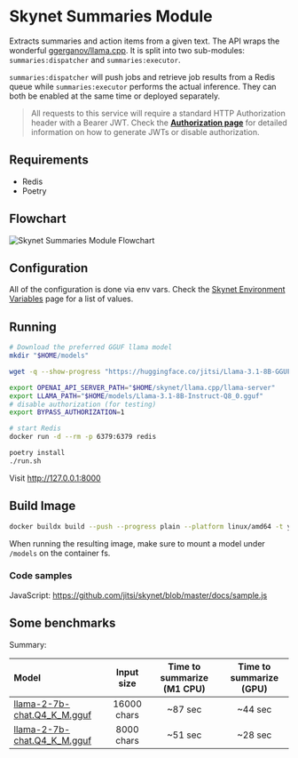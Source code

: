 # Skynet Summaries Module

Extracts summaries and action items from a given text. The API wraps the wonderful [ggerganov/llama.cpp](https://github.com/ggerganov/llama.cpp). It is split into two sub-modules: `summaries:dispatcher` and `summaries:executor`.

`summaries:dispatcher` will push jobs and retrieve job results from a Redis queue while `summaries:executor` performs the actual inference. They can both be enabled at the same time or deployed separately.

> All requests to this service will require a standard HTTP Authorization header with a Bearer JWT. Check the [**Authorization page**](auth.md) for detailed information on how to generate JWTs or disable authorization.

## Requirements

- Redis
- Poetry

## Flowchart

<img src="flowchart.jpg" alt="Skynet Summaries Module Flowchart">

## Configuration

All of the configuration is done via env vars. Check the [Skynet Environment Variables](env_vars.md) page for a list of values.

## Running

```bash
# Download the preferred GGUF llama model
mkdir "$HOME/models"

wget -q --show-progress "https://huggingface.co/jitsi/Llama-3.1-8B-GGUF/blob/main/Llama-3.1-8B-Instruct-Q8_0.gguf?download=true" -O "$HOME/models/Llama-3.1-8B-Instruct-Q8_0.gguf"

export OPENAI_API_SERVER_PATH="$HOME/skynet/llama.cpp/llama-server"
export LLAMA_PATH="$HOME/models/Llama-3.1-8B-Instruct-Q8_0.gguf"
# disable authorization (for testing)
export BYPASS_AUTHORIZATION=1

# start Redis
docker run -d --rm -p 6379:6379 redis 

poetry install
./run.sh
```

Visit http://127.0.0.1:8000

## Build Image

```bash
docker buildx build --push --progress plain --platform linux/amd64 -t your-registry/skynet:your-tag .
```

When running the resulting image, make sure to mount a model under `/models` on the container fs.

### Code samples

JavaScript: https://github.com/jitsi/skynet/blob/master/docs/sample.js

## Some benchmarks

Summary:

| Model | Input size | Time to summarize (M1 CPU)  | Time to summarize (GPU) |
| :---- | :--------: |:---------------------------:|:-----------------------:|
| [llama-2-7b-chat.Q4_K_M.gguf][1] | 16000 chars |           ~87 sec           |         ~44 sec         |
| [llama-2-7b-chat.Q4_K_M.gguf][1] | 8000 chars |           ~51 sec           |         ~28 sec         |

[1]: https://huggingface.co/TheBloke/Llama-2-7b-Chat-GGUF/blob/main/llama-2-7b-chat.Q4_K_M.gguf
